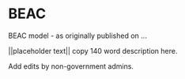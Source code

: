 BEAC
====

BEAC model - as originally published on ...

||placeholder text||
copy 140 word description here.

Add edits by non-government admins.
